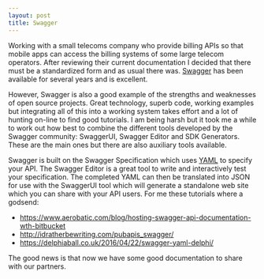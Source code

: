 ```yaml
---
layout: post
title: Swagger
---
```


Working with a small telecoms company who provide billing APIs so that mobile apps can access the billing systems of some large telecom operators. After reviewing their current documentation I decided that there must be a standardized form and as usual there was. [Swagger](http://swagger.io/) has been available for several years and is excellent. 

However, Swagger is also a good example of the strengths and weaknesses of open source projects. Great technology, superb code, working examples but integrating all of this into a working system takes effort and a lot of hunting on-line to find good tutorials. I am being harsh but it took me a while to work out how best to combine the different tools developed by the Swagger community: SwaggerUI, Swagger Editor and SDK Generators. These are the main ones but there are also auxiliary tools available. 

Swagger is built on the Swagger Specification which uses [YAML](http://yaml.org/) to specify your API. The Swagger Editor is a great tool to write and interactively test your specification. The completed YAML can then be translated into JSON for use with the SwaggerUI tool which will generate a standalone web site which you can share with your API users. For me these tutorials where a godsend:

 * https://www.aerobatic.com/blog/hosting-swagger-api-documentation-wth-bitbucket 
 * http://idratherbewriting.com/pubapis_swagger/
 * https://delphiaball.co.uk/2016/04/22/swagger-yaml-delphi/

The good news is that now we have some good documentation to share with our partners.


